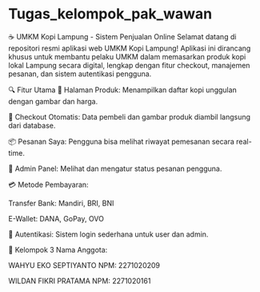 # Tugas_kelompok_pak_wawan
☕ UMKM Kopi Lampung - Sistem Penjualan Online
Selamat datang di repositori resmi aplikasi web UMKM Kopi Lampung!
Aplikasi ini dirancang khusus untuk membantu pelaku UMKM dalam memasarkan produk kopi lokal Lampung secara digital, lengkap dengan fitur checkout, manajemen pesanan, dan sistem autentikasi pengguna.

🔍 Fitur Utama
🛒 Halaman Produk: Menampilkan daftar kopi unggulan dengan gambar dan harga.

🧾 Checkout Otomatis: Data pembeli dan gambar produk diambil langsung dari database.

📦 Pesanan Saya: Pengguna bisa melihat riwayat pemesanan secara real-time.

💼 Admin Panel: Melihat dan mengatur status pesanan pengguna.

💳 Metode Pembayaran:

Transfer Bank: Mandiri, BRI, BNI

E-Wallet: DANA, GoPay, OVO

🔐 Autentikasi: Sistem login sederhana untuk user dan admin.

👥 Kelompok 3
Nama Anggota:

WAHYU EKO SEPTIYANTO
NPM: 2271020209

WILDAN FIKRI PRATAMA
NPM: 2271020161
